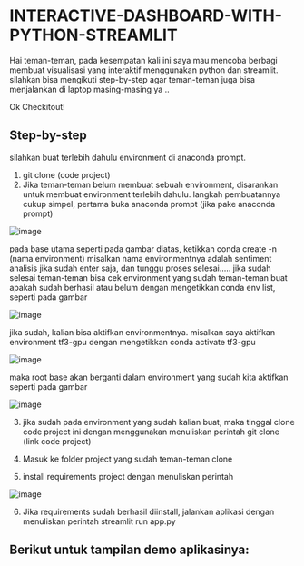 # INTERACTIVE-DASHBOARD-WITH-PYTHON-STREAMLIT

Hai teman-teman,
pada kesempatan kali ini saya mau mencoba berbagi membuat visualisasi yang interaktif menggunakan python dan streamlit.
silahkan bisa mengikuti step-by-step agar teman-teman juga bisa menjalankan di laptop masing-masing ya ..

Ok Checkitout!

## Step-by-step
silahkan buat terlebih dahulu environment di anaconda prompt.
1. git clone (code project)
2. Jika teman-teman belum membuat sebuah environment, disarankan untuk membuat environment terlebih dahulu. langkah pembuatannya cukup simpel, pertama buka anaconda prompt (jika pake anaconda prompt)

![image](https://user-images.githubusercontent.com/86903939/214845855-52226f39-1c6b-4aa5-a966-287103bac5ae.png)

pada base utama seperti pada gambar diatas, ketikkan conda create -n (nama environment) misalkan nama environmentnya adalah sentiment analisis
jika sudah enter saja, dan tunggu proses selesai..... jika sudah selesai teman-teman bisa cek environment yang sudah teman-teman buat apakah sudah berhasil atau belum dengan mengetikkan conda env list, seperti pada gambar 

![image](https://user-images.githubusercontent.com/86903939/214846485-a3ceedbc-06dc-476b-8790-e34ea0166c6a.png)

jika sudah, kalian bisa aktifkan environmentnya. misalkan saya aktifkan environment tf3-gpu dengan mengetikkan conda activate tf3-gpu

![image](https://user-images.githubusercontent.com/86903939/214846770-fe354481-10fd-496c-95e4-b1361c3240b3.png)

maka root base akan berganti dalam environment yang sudah kita aktifkan seperti pada gambar

![image](https://user-images.githubusercontent.com/86903939/214846943-f548b4bf-c1ae-4c82-9ff0-35e611aed4e2.png)

3. jika sudah pada environment yang sudah kalian buat, maka tinggal clone code project ini dengan menggunakan menuliskan perintah git clone (link code project)

4. Masuk ke folder project yang sudah teman-teman clone 
5. install requirements project dengan menuliskan perintah 

![image](https://user-images.githubusercontent.com/86903939/214849122-bc00121a-0c1c-4e89-a17b-3a37679a1d2b.png)

6. Jika requirements sudah berhasil diinstall, jalankan aplikasi dengan menuliskan perintah streamlit run app.py

## Berikut untuk tampilan demo aplikasinya:


